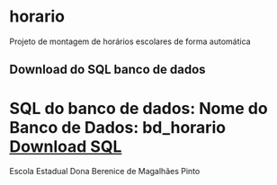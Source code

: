 # horario
Projeto de montagem de horários escolares de forma automática


## Download do SQL banco de dados

SQL do banco de dados:
Nome do Banco de Dados: bd_horario
[Download SQL](https://github.com/mlealprof/horario/database/escola.sql)
=======

Escola Estadual Dona Berenice de Magalhães Pinto
